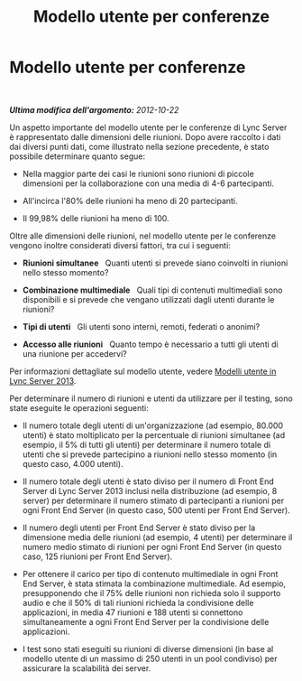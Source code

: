 ﻿---
title: Modello utente per conferenze
TOCTitle: Modello utente per conferenze
ms:assetid: ba4bbba9-f2e3-4cab-8eba-b51f12133cab
ms:mtpsurl: https://technet.microsoft.com/it-it/library/JJ205199(v=OCS.15)
ms:contentKeyID: 49301799
ms.date: 08/24/2015
mtps_version: v=OCS.15
ms.translationtype: HT
---

# Modello utente per conferenze

 

_**Ultima modifica dell'argomento:** 2012-10-22_

Un aspetto importante del modello utente per le conferenze di Lync Server è rappresentato dalle dimensioni delle riunioni. Dopo avere raccolto i dati dai diversi punti dati, come illustrato nella sezione precedente, è stato possibile determinare quanto segue:

  - Nella maggior parte dei casi le riunioni sono riunioni di piccole dimensioni per la collaborazione con una media di 4-6 partecipanti.

  - All'incirca l'80% delle riunioni ha meno di 20 partecipanti.

  - Il 99,98% delle riunioni ha meno di 100.

Oltre alle dimensioni delle riunioni, nel modello utente per le conferenze vengono inoltre considerati diversi fattori, tra cui i seguenti:

  - **Riunioni simultanee**   Quanti utenti si prevede siano coinvolti in riunioni nello stesso momento?

  - **Combinazione multimediale**   Quali tipi di contenuti multimediali sono disponibili e si prevede che vengano utilizzati dagli utenti durante le riunioni?

  - **Tipi di utenti**   Gli utenti sono interni, remoti, federati o anonimi?

  - **Accesso alle riunioni**   Quanto tempo è necessario a tutti gli utenti di una riunione per accedervi?

Per informazioni dettagliate sul modello utente, vedere [Modelli utente in Lync Server 2013](lync-server-2013-user-models.md).

Per determinare il numero di riunioni e utenti da utilizzare per il testing, sono state eseguite le operazioni seguenti:

  - Il numero totale degli utenti di un'organizzazione (ad esempio, 80.000 utenti) è stato moltiplicato per la percentuale di riunioni simultanee (ad esempio, il 5% di tutti gli utenti) per determinare il numero totale di utenti che si prevede partecipino a riunioni nello stesso momento (in questo caso, 4.000 utenti).

  - Il numero totale degli utenti è stato diviso per il numero di Front End Server di Lync Server 2013 inclusi nella distribuzione (ad esempio, 8 server) per determinare il numero stimato di partecipanti a riunioni per ogni Front End Server (in questo caso, 500 utenti per Front End Server).

  - Il numero degli utenti per Front End Server è stato diviso per la dimensione media delle riunioni (ad esempio, 4 utenti) per determinare il numero medio stimato di riunioni per ogni Front End Server (in questo caso, 125 riunioni per Front End Server).

  - Per ottenere il carico per tipo di contenuto multimediale in ogni Front End Server, è stata stimata la combinazione multimediale. Ad esempio, presupponendo che il 75% delle riunioni non richieda solo il supporto audio e che il 50% di tali riunioni richieda la condivisione delle applicazioni, in media 47 riunioni e 188 utenti si connettono simultaneamente a ogni Front End Server per la condivisione delle applicazioni.

  - I test sono stati eseguiti su riunioni di diverse dimensioni (in base al modello utente di un massimo di 250 utenti in un pool condiviso) per assicurare la scalabilità dei server.

